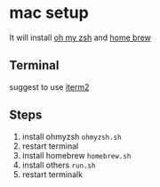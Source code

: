 # mac setup 
It will install [oh my zsh](https://github.com/ohmyzsh/ohmyzsh) and [home brew](https://brew.sh/)

## Terminal
suggest to use [iterm2](https://iterm2.com/downloads.html)
## Steps
1. install ohmyzsh ```ohmyzsh.sh```
2. restart terminal 
3. install homebrew ```homebrew.sh```
4. install others ```run.sh```
5. restart terminalk